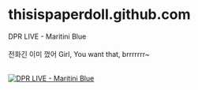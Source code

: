 # thisispaperdoll.github.com


DPR LIVE - Maritini Blue<br><br>
전화긴 이미 껐어 Girl, You want that, brrrrrrr~
<br><br>

[![DPR LIVE - Maritini Blue](https://i.ytimg.com/vi/czftJ7E7wa4/mqdefault.jpg)](https://www.youtube.com/watch?v=czftJ7E7wa4)

